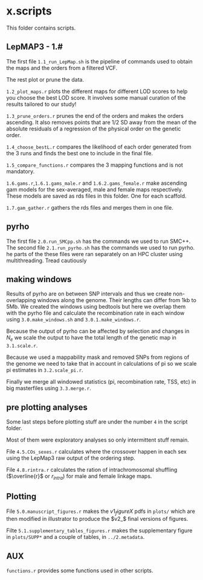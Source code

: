 # x.scripts 

This folder contains scripts. 

## LepMAP3 - 1.#

The first file `1.1_run_LepMap.sh` is the pipeline of commands used to obtain the maps and the orders from a filtered VCF.

The rest plot or prune the data.

`1.2_plot_maps.r` plots the different maps for different LOD scores to help you choose the best LOD score.
It involves some manual curation of the results tailored to our study!

`1.3_prune_orders.r` prunes the end of the orders and makes the orders ascending.
It also removes points that are 1/2 SD away from the mean of the absolute residuals of a regression of the physical order on the genetic order.

`1.4_choose_bestL.r` compares the likelihood of each order generated from the 3 runs and finds the best one to include in the final file.

`1.5_compare_functions.r` compares the 3 mapping functions and is not mandatory.

`1.6.gams.r`,`1.6.1.gams_male.r` and `1.6.2.gams_female.r` make ascending gam models for the sex-averaged, male and female maps respectively. 
These models are saved as rds files in this folder. One for each scaffold. 

`1.7.gam_gather.r` gathers the rds files and merges them in one file. 

## pyrho

The first file `2.0.run_SMCpp.sh` has the commands we used to run SMC++. 
The second file `2.1.run_pyrho.sh` has the commands we used to run pyrho.
he parts of the these files were ran separately on an HPC cluster using multithreading.
Tread cautiously

## making windows 

Results of pyrho are on between SNP intervals and thus we create non-overlapping windows along the genome. 
Their lengths can differ from 1kb to 5Mb. We created the windows using bedtools but here we overlap them with the pyrho file and calculate 
the recombination rate in each window using `3.0.make_windows.sh` and `3.0.1.make_windows.r`. 

Because the output of pyrho can be affected by selection and changes in $N_e$ we scale the output to have the total length of the genetic map 
in `3.1.scale.r`. 

Because we used a mappability mask and removed SNPs from regions of the genome we need to take that in account in calculations of pi so we scale
pi estimates in `3.2.scale_pi.r`.

Finally we merge all windowed statistics (pi, recombination rate, TSS, etc) in big masterfiles using `3.3.merge.r`. 

## pre plotting analyses 

Some last steps before plotting stuff are under the number `4` in the script folder. 

Most of them were exploratory analyses so only intermittent stuff remain. 

File `4.5.COs_sexes.r` calculates where the crossover happen in each sex using the LepMap3 raw output of the ordering step.

File `4.8.rintra.r` calculates the ration of intrachromosomal shuffling ($\overline{r}$ or $r_{intra}$) for male and female linkage maps. 

## Plotting 

File `5.0.manuscript_figures.r` makes the $v1_figureX$ pdfs in `plots/` which are then modified in illustrator to produce the $v2_$ final versions of figures. 

Filte `5.1.supplementary_tables_figures.r` makes the supplementary figure in `plots/SUPP*` and a couple of tables, in `../2.metadata`. 

## AUX

`functions.r` provides some functions used in other scripts. 
